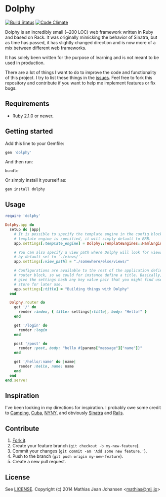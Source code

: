 # Dolphy
[![Build Status](https://magnum.travis-ci.com/majjoha/dolphy.svg?token=G5jfvsY2S8tSb5P53rGq&branch=master)](https://magnum.travis-ci.com/majjoha/dolphy)
[![Code Climate](https://codeclimate.com/repos/53cb2ea469568031fe01ad3f/badges/a7a6a867bc5744c524d7/gpa.png)](https://codeclimate.com/repos/53cb2ea469568031fe01ad3f/feed)

Dolphy is an incredibly small (~200 LOC) web framework written in Ruby and based
on Rack. It was originally mimicking the behavior of Sinatra, but as time has
passed, it has slightly changed direction and is now more of a mix between
different web frameworks.

It has solely been written for the purpose of learning and is not meant to be
used in production.

There are a lot of things I want to do to improve the code and functionality of
this project. I try to list these things in the
[issues](https://github.com/majjoha/dolphy/issues). Feel free to fork this
repository and contribute if you want to help me implement features or fix
bugs.

## Requirements
* Ruby 2.1.0 or newer.

## Getting started
Add this line to your Gemfile:

```ruby
gem 'dolphy'
```

And then run:

```
bundle
```

Or simply install it yourself as:

```
gem install dolphy
```

## Usage
```ruby
require 'dolphy'

Dolphy.app do
  setup do |app|
    # It is possible to specify the template engine in the config block. If no
    # template engine is specified, it will simply default to ERB.
    app.settings[:template_engine] = Dolphy::TemplateEngines::HamlEngine

    # You can also specify a view path where Dolphy will look for views. It is
    # by default set to `./views/`.
    app.settings[:view_path] = "./somewhere/else/views/"

    # Configurations are available to the rest of the application defined in the
    # router block, so we could for instance define a title. Basically, you can
    # give the settings hash any key value pair that you might find useful to
    # store for later use.
    app.settings[:title] = "Building things with Dolphy"
  end

  Dolphy.router do
    get '/' do
      render :index, { title: settings[:title], body: "Hello!" }
    end

    get '/login' do
      render :login
    end

    post '/post' do
      render :post, body: "hello #{params["message"]["name"]}"
    end

    get '/hello/:name' do |name|
      render :hello, name: name
    end
  end
end.serve!
```

## Inspiration
I've been looking in my directions for inspiration. I probably owe some credit
to [Camping](http://camping.io), [Cuba](http://cuba.is),
[NYNY](http://alisnic.github.io/nyny/), and obviously
[Sinatra](http://sinatrarb.com) and [Rails](http://rubyonrails.org).


## Contribute
1. [Fork it](https://github.com/majjoha/dolphy/fork).
2. Create your feature branch (`git checkout -b my-new-feature`).
3. Commit your changes (`git commit -am 'Add some new feature.'`).
4. Push to the branch (`git push origin my-new-feature`).
5. Create a new pull request.

## License
See [LICENSE](https://github.com/majjoha/dolphy/blob/master/LICENSE).
Copyright (c) 2014 Mathias Jean Johansen <<mathias@mjj.io>>
